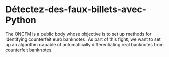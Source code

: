 # Détectez-des-faux-billets-avec-Python
The ONCFM is a public body whose objective is to set up methods for identifying counterfeit euro banknotes. As part of this fight, we want to set up an algorithm capable of automatically differentiating real banknotes from counterfeit banknotes.

